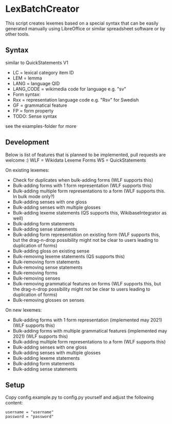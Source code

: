 # LexBatchCreator
This script creates lexemes based on a special syntax that can be easily generated manually using LibreOffice or similar spreadsheet software or by other tools.

## Syntax
similar to QuickStatements V1
- LC = lexical category item ID
- LEM = lemma
- LANG = language QID
- LANG_CODE = wikimedia code for language e.g. "sv"
- Form syntax:
- Rxx = representation language code e.g. "Rsv" for Swedish
- GF = grammatical feature
- FP = form property
- TODO: Sense syntax

see the examples-folder for more

## Development
Below is list of features that is planned to be implemented, pull requests are welcome :)
WLF = Wikidata Lexeme Forms
WS = QuickStatements

On existing lexemes:
- Check for duplicates when bulk-adding forms (WLF supports this)
- Bulk-adding forms with 1 form representation (WLF supports this)
- Bulk-adding multiple form representations to a form (WLF supports this. In bulk mode only?)
- Bulk-adding senses with one gloss
- Bulk-adding senses with multiple glosses
- Bulk-adding lexeme statements (QS supports this, WikibaseIntegrator as well)
- Bulk-adding form statements
- Bulk-adding sense statements
- Bulk-adding form representation on existing form (WLF supports this, but the drag-n-drop possibility might not be clear to users leading to duplication of forms)
- Bulk-adding gloss on existing sense
- Bulk-removing lexeme statements (QS supports this)
- Bulk-removing form statements
- Bulk-removing sense statements
- Bulk-removing forms
- Bulk-removing senses
- Bulk-removing grammatical features on forms (WLF supports this, but the drag-n-drop possibility might not be clear to users leading to duplication of forms)
- Bulk-removing glosses on senses

On new lexemes: 
- Bulk-adding forms with 1 form representation (implemented may 2021) (WLF supports this)
- Bulk-adding forms with multiple grammatical features (implemented may 2021) (WLF supports this)
- Bulk-adding multiple form representations to a form (WLF supports this)
- Bulk-adding senses with one gloss
- Bulk-adding senses with multiple glosses
- Bulk-adding lexeme statements
- Bulk-adding form statements
- Bulk-adding sense statements

## Setup
Copy config.example.py to config.py yourself and adjust the following
content:
```
username = "username"
password = "password"
```
